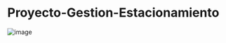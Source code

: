 # Proyecto-Gestion-Estacionamiento

![image](https://user-images.githubusercontent.com/83966767/202065051-ed2acd03-0070-4d15-ad59-6242af9ccc0c.png)
